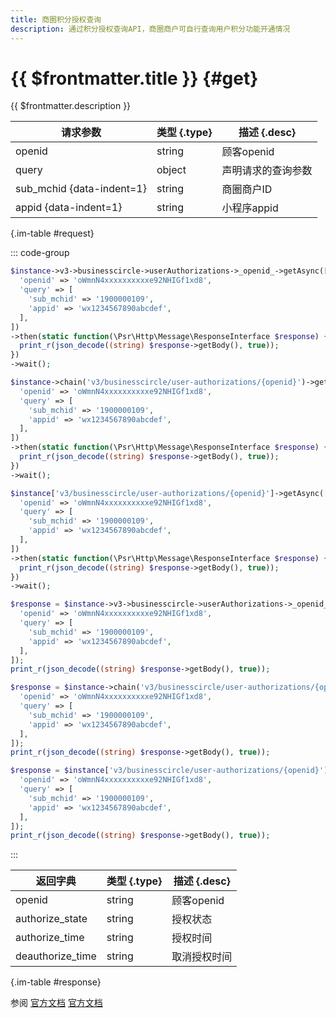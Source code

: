 ```yaml
---
title: 商圈积分授权查询
description: 通过积分授权查询API，商圈商户可自行查询用户积分功能开通情况
---
```


# {{ $frontmatter.title }} {#get}

{{ $frontmatter.description }}

| 请求参数 | 类型 {.type} | 描述 {.desc}
| --- | --- | ---
| openid | string | 顾客openid
| query | object | 声明请求的查询参数
| sub_mchid {data-indent=1} | string | 商圈商户ID
| appid {data-indent=1} | string | 小程序appid

{.im-table #request}

::: code-group

```php [异步纯链式]
$instance->v3->businesscircle->userAuthorizations->_openid_->getAsync([
  'openid' => 'oWmnN4xxxxxxxxxxe92NHIGf1xd8',
  'query' => [
    'sub_mchid' => '1900000109',
    'appid' => 'wx1234567890abcdef',
  ],
])
->then(static function(\Psr\Http\Message\ResponseInterface $response) {
  print_r(json_decode((string) $response->getBody(), true));
})
->wait();
```

```php [异步声明式]
$instance->chain('v3/businesscircle/user-authorizations/{openid}')->getAsync([
  'openid' => 'oWmnN4xxxxxxxxxxe92NHIGf1xd8',
  'query' => [
    'sub_mchid' => '1900000109',
    'appid' => 'wx1234567890abcdef',
  ],
])
->then(static function(\Psr\Http\Message\ResponseInterface $response) {
  print_r(json_decode((string) $response->getBody(), true));
})
->wait();
```

```php [异步属性式]
$instance['v3/businesscircle/user-authorizations/{openid}']->getAsync([
  'openid' => 'oWmnN4xxxxxxxxxxe92NHIGf1xd8',
  'query' => [
    'sub_mchid' => '1900000109',
    'appid' => 'wx1234567890abcdef',
  ],
])
->then(static function(\Psr\Http\Message\ResponseInterface $response) {
  print_r(json_decode((string) $response->getBody(), true));
})
->wait();
```

```php [同步纯链式]
$response = $instance->v3->businesscircle->userAuthorizations->_openid_->get([
  'openid' => 'oWmnN4xxxxxxxxxxe92NHIGf1xd8',
  'query' => [
    'sub_mchid' => '1900000109',
    'appid' => 'wx1234567890abcdef',
  ],
]);
print_r(json_decode((string) $response->getBody(), true));
```

```php [同步声明式]
$response = $instance->chain('v3/businesscircle/user-authorizations/{openid}')->get([
  'openid' => 'oWmnN4xxxxxxxxxxe92NHIGf1xd8',
  'query' => [
    'sub_mchid' => '1900000109',
    'appid' => 'wx1234567890abcdef',
  ],
]);
print_r(json_decode((string) $response->getBody(), true));
```

```php [同步属性式]
$response = $instance['v3/businesscircle/user-authorizations/{openid}']->get([
  'openid' => 'oWmnN4xxxxxxxxxxe92NHIGf1xd8',
  'query' => [
    'sub_mchid' => '1900000109',
    'appid' => 'wx1234567890abcdef',
  ],
]);
print_r(json_decode((string) $response->getBody(), true));
```

:::

| 返回字典 | 类型 {.type} | 描述 {.desc}
| --- | --- | ---
| openid | string | 顾客openid
| authorize_state | string | 授权状态
| authorize_time | string | 授权时间
| deauthorize_time | string | 取消授权时间

{.im-table #response}

参阅 [官方文档](https://pay.weixin.qq.com/docs/merchant/apis/smart-business-circle/user-authorizations/query-user-authorization.html) [官方文档](https://pay.weixin.qq.com/docs/partner/apis/smart-business-circle/user-authorizations/query-user-authorization.html)
